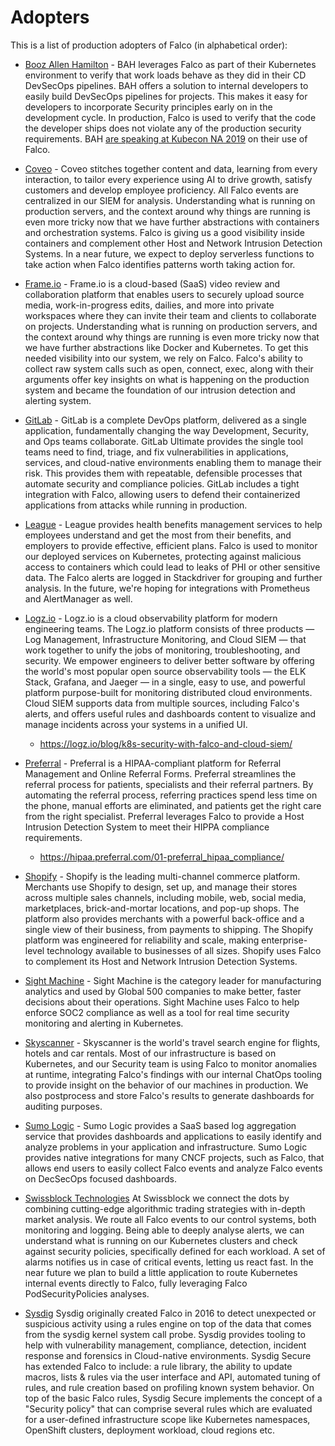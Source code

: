 # Adopters

This is a list of production adopters of Falco (in alphabetical order):

* [Booz Allen Hamilton](https://www.boozallen.com/) - BAH leverages Falco as part of their Kubernetes environment to verify that work loads behave as they did in their CD DevSecOps pipelines. BAH offers a solution to internal developers to easily build DevSecOps pipelines for projects. This makes it easy for developers to incorporate Security principles early on in the development cycle. In production, Falco is used to verify that the code the developer ships does not violate any of the production security requirements. BAH [are speaking at Kubecon NA 2019](https://kccncna19.sched.com/event/UaWr/building-reusable-devsecops-pipelines-on-a-secure-kubernetes-platform-steven-terrana-booz-allen-hamilton-michael-ducy-sysdig) on their use of Falco.

* [Coveo](https://www.coveo.com/) - Coveo stitches together content and data, learning from every interaction, to tailor every experience using AI to drive growth, satisfy customers and develop employee proficiency. All Falco events are centralized in our SIEM for analysis. Understanding what is running on production servers, and the context around why things are running is even more tricky now that we have further abstractions with containers and orchestration systems. Falco is giving us a good visibility inside containers and complement other Host and Network Intrusion Detection Systems. In a near future, we expect to deploy serverless functions to take action when Falco identifies patterns worth taking action for.

* [Frame.io](https://frame.io/) - Frame.io is a cloud-based (SaaS) video review and collaboration platform that enables users to securely upload source media, work-in-progress edits, dailies, and more into private workspaces where they can invite their team and clients to collaborate on projects. Understanding what is running on production servers, and the context around why things are running is even more tricky now that we have further abstractions like Docker and Kubernetes. To get this needed visibility into our system, we rely on Falco. Falco's ability to collect raw system calls such as open, connect, exec, along with their arguments offer key insights on what is happening on the production system and became the foundation of our intrusion detection and alerting system.

* [GitLab](https://about.gitlab.com/direction/defend/container_host_security/) - GitLab is a complete DevOps platform, delivered as a single application, fundamentally changing the way Development, Security, and Ops teams collaborate. GitLab Ultimate provides the single tool teams need to find, triage, and fix vulnerabilities in applications, services, and cloud-native environments enabling them to manage their risk. This provides them with repeatable, defensible processes that automate security and compliance policies. GitLab includes a tight integration with Falco, allowing users to defend their containerized applications from attacks while running in production.

* [League](https://league.com/ca/) - League provides health benefits management services to help employees understand and get the most from their benefits, and employers to provide effective, efficient plans. Falco is used to monitor our deployed services on Kubernetes, protecting against malicious access to containers which could lead to leaks of PHI or other sensitive data. The Falco alerts are logged in Stackdriver for grouping and further analysis. In the future, we're hoping for integrations with Prometheus and AlertManager as well.

* [Logz.io](https://logz.io/) - Logz.io is a cloud observability platform for modern engineering teams. The Logz.io platform consists of three products — Log Management, Infrastructure Monitoring, and Cloud SIEM — that work together to unify the jobs of monitoring, troubleshooting, and security. We empower engineers to deliver better software by offering the world's most popular open source observability tools — the ELK Stack, Grafana, and Jaeger — in a single, easy to use, and powerful platform purpose-built for monitoring distributed cloud environments. Cloud SIEM supports data from multiple sources, including Falco's alerts, and offers useful rules and dashboards content to visualize and manage incidents across your systems in a unified UI.
  * https://logz.io/blog/k8s-security-with-falco-and-cloud-siem/

* [Preferral](https://www.preferral.com) - Preferral is a HIPAA-compliant platform for Referral Management and Online Referral Forms. Preferral streamlines the referral process for patients, specialists and their referral partners. By automating the referral process, referring practices spend less time on the phone, manual efforts are eliminated, and patients get the right care from the right specialist. Preferral leverages Falco to provide a Host Intrusion Detection System to meet their HIPPA compliance requirements.
  * https://hipaa.preferral.com/01-preferral_hipaa_compliance/

* [Shopify](https://www.shopify.com) - Shopify is the leading multi-channel commerce platform. Merchants use Shopify to design, set up, and manage their stores across multiple sales channels, including mobile, web, social media, marketplaces, brick-and-mortar locations, and pop-up shops. The platform also provides merchants with a powerful back-office and a single view of their business, from payments to shipping. The Shopify platform was engineered for reliability and scale, making enterprise-level technology available to businesses of all sizes. Shopify uses Falco to complement its Host and Network Intrusion Detection Systems.

* [Sight Machine](https://www.sightmachine.com) - Sight Machine is the category leader for manufacturing analytics and used by Global 500 companies to make better, faster decisions about their operations. Sight Machine uses Falco to help enforce SOC2 compliance as well as a tool for real time security monitoring and alerting in Kubernetes.

* [Skyscanner](https://www.skyscanner.net) - Skyscanner is the world's travel search engine for flights, hotels and car rentals. Most of our infrastructure is based on Kubernetes, and our Security team is using Falco to monitor anomalies at runtime, integrating Falco's findings with our internal ChatOps tooling to provide insight on the behavior of our machines in production. We also postprocess and store Falco's results to generate dashboards for auditing purposes.

* [Sumo Logic](https://www.sumologic.com/) - Sumo Logic provides a SaaS based log aggregation service that provides dashboards and applications to easily identify and analyze problems in your application and infrastructure. Sumo Logic provides native integrations for many CNCF projects, such as Falco, that allows end users to easily collect Falco events and analyze Falco events on DecSecOps focused dashboards.

* [Swissblock Technologies](https://swissblock.net/) At Swissblock we connect the dots by combining cutting-edge algorithmic trading strategies with in-depth market analysis. We route all Falco events to our control systems, both monitoring and logging. Being able to deeply analyse alerts, we can understand what is running on our Kubernetes clusters and check against security policies, specifically defined for each workload. A set of alarms notifies us in case of critical events, letting us react fast. In the near future we plan to build a little application to route Kubernetes internal events directly to Falco, fully leveraging Falco PodSecurityPolicies analyses.

*  [Sysdig](https://www.sysdig.com/) Sysdig originally created Falco in 2016 to detect unexpected or suspicious activity using a rules engine on top of the data that comes from the sysdig kernel system call probe. Sysdig provides tooling to help with vulnerability management, compliance, detection, incident response and forensics in Cloud-native environments. Sysdig Secure has extended Falco to include: a rule library, the ability to update macros, lists & rules via the user interface and API, automated tuning of rules, and rule creation based on profiling known system behavior. On top of the basic Falco rules, Sysdig Secure implements the concept of a "Security policy" that can comprise several rules which are evaluated for a user-defined infrastructure scope like Kubernetes namespaces, OpenShift clusters, deployment workload, cloud regions etc.

